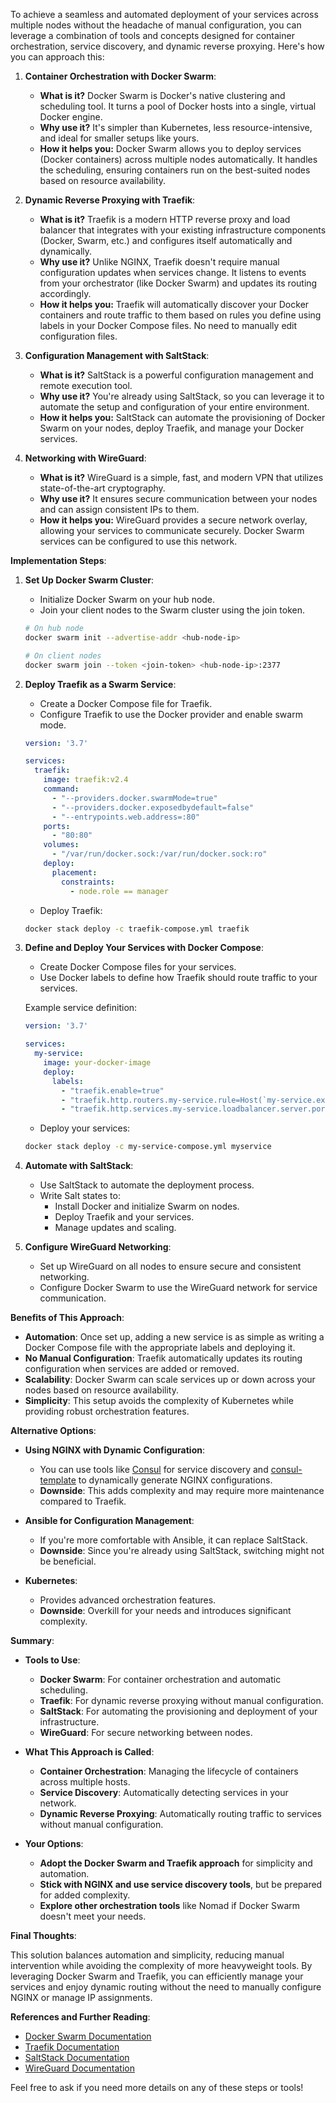 To achieve a seamless and automated deployment of your services across multiple nodes without the headache of manual configuration, you can leverage a combination of tools and concepts designed for container orchestration, service discovery, and dynamic reverse proxying. Here's how you can approach this:

1. **Container Orchestration with Docker Swarm**:
   - **What is it?** Docker Swarm is Docker's native clustering and scheduling tool. It turns a pool of Docker hosts into a single, virtual Docker engine.
   - **Why use it?** It's simpler than Kubernetes, less resource-intensive, and ideal for smaller setups like yours.
   - **How it helps you:** Docker Swarm allows you to deploy services (Docker containers) across multiple nodes automatically. It handles the scheduling, ensuring containers run on the best-suited nodes based on resource availability.

2. **Dynamic Reverse Proxying with Traefik**:
   - **What is it?** Traefik is a modern HTTP reverse proxy and load balancer that integrates with your existing infrastructure components (Docker, Swarm, etc.) and configures itself automatically and dynamically.
   - **Why use it?** Unlike NGINX, Traefik doesn't require manual configuration updates when services change. It listens to events from your orchestrator (like Docker Swarm) and updates its routing accordingly.
   - **How it helps you:** Traefik will automatically discover your Docker containers and route traffic to them based on rules you define using labels in your Docker Compose files. No need to manually edit configuration files.

3. **Configuration Management with SaltStack**:
   - **What is it?** SaltStack is a powerful configuration management and remote execution tool.
   - **Why use it?** You're already using SaltStack, so you can leverage it to automate the setup and configuration of your entire environment.
   - **How it helps you:** SaltStack can automate the provisioning of Docker Swarm on your nodes, deploy Traefik, and manage your Docker services.

4. **Networking with WireGuard**:
   - **What is it?** WireGuard is a simple, fast, and modern VPN that utilizes state-of-the-art cryptography.
   - **Why use it?** It ensures secure communication between your nodes and can assign consistent IPs to them.
   - **How it helps you:** WireGuard provides a secure network overlay, allowing your services to communicate securely. Docker Swarm services can be configured to use this network.

**Implementation Steps**:

1. **Set Up Docker Swarm Cluster**:
   - Initialize Docker Swarm on your hub node.
   - Join your client nodes to the Swarm cluster using the join token.

   ```bash
   # On hub node
   docker swarm init --advertise-addr <hub-node-ip>

   # On client nodes
   docker swarm join --token <join-token> <hub-node-ip>:2377
   ```

2. **Deploy Traefik as a Swarm Service**:
   - Create a Docker Compose file for Traefik.
   - Configure Traefik to use the Docker provider and enable swarm mode.

   ```yaml
   version: '3.7'

   services:
     traefik:
       image: traefik:v2.4
       command:
         - "--providers.docker.swarmMode=true"
         - "--providers.docker.exposedbydefault=false"
         - "--entrypoints.web.address=:80"
       ports:
         - "80:80"
       volumes:
         - "/var/run/docker.sock:/var/run/docker.sock:ro"
       deploy:
         placement:
           constraints:
             - node.role == manager
   ```

   - Deploy Traefik:

   ```bash
   docker stack deploy -c traefik-compose.yml traefik
   ```

3. **Define and Deploy Your Services with Docker Compose**:
   - Create Docker Compose files for your services.
   - Use Docker labels to define how Traefik should route traffic to your services.

   Example service definition:

   ```yaml
   version: '3.7'

   services:
     my-service:
       image: your-docker-image
       deploy:
         labels:
           - "traefik.enable=true"
           - "traefik.http.routers.my-service.rule=Host(`my-service.example.com`)"
           - "traefik.http.services.my-service.loadbalancer.server.port=80"
   ```

   - Deploy your services:

   ```bash
   docker stack deploy -c my-service-compose.yml myservice
   ```

4. **Automate with SaltStack**:
   - Use SaltStack to automate the deployment process.
   - Write Salt states to:
     - Install Docker and initialize Swarm on nodes.
     - Deploy Traefik and your services.
     - Manage updates and scaling.

5. **Configure WireGuard Networking**:
   - Set up WireGuard on all nodes to ensure secure and consistent networking.
   - Configure Docker Swarm to use the WireGuard network for service communication.

**Benefits of This Approach**:

- **Automation**: Once set up, adding a new service is as simple as writing a Docker Compose file with the appropriate labels and deploying it.
- **No Manual Configuration**: Traefik automatically updates its routing configuration when services are added or removed.
- **Scalability**: Docker Swarm can scale services up or down across your nodes based on resource availability.
- **Simplicity**: This setup avoids the complexity of Kubernetes while providing robust orchestration features.

**Alternative Options**:

- **Using NGINX with Dynamic Configuration**:
  - You can use tools like [Consul](https://www.consul.io/) for service discovery and [consul-template](https://github.com/hashicorp/consul-template) to dynamically generate NGINX configurations.
  - **Downside**: This adds complexity and may require more maintenance compared to Traefik.

- **Ansible for Configuration Management**:
  - If you're more comfortable with Ansible, it can replace SaltStack.
  - **Downside**: Since you're already using SaltStack, switching might not be beneficial.

- **Kubernetes**:
  - Provides advanced orchestration features.
  - **Downside**: Overkill for your needs and introduces significant complexity.

**Summary**:

- **Tools to Use**:
  - **Docker Swarm**: For container orchestration and automatic scheduling.
  - **Traefik**: For dynamic reverse proxying without manual configuration.
  - **SaltStack**: For automating the provisioning and deployment of your infrastructure.
  - **WireGuard**: For secure networking between nodes.

- **What This Approach is Called**:
  - **Container Orchestration**: Managing the lifecycle of containers across multiple hosts.
  - **Service Discovery**: Automatically detecting services in your network.
  - **Dynamic Reverse Proxying**: Automatically routing traffic to services without manual configuration.

- **Your Options**:
  - **Adopt the Docker Swarm and Traefik approach** for simplicity and automation.
  - **Stick with NGINX and use service discovery tools**, but be prepared for added complexity.
  - **Explore other orchestration tools** like Nomad if Docker Swarm doesn't meet your needs.

**Final Thoughts**:

This solution balances automation and simplicity, reducing manual intervention while avoiding the complexity of more heavyweight tools. By leveraging Docker Swarm and Traefik, you can efficiently manage your services and enjoy dynamic routing without the need to manually configure NGINX or manage IP assignments.

**References and Further Reading**:

- [Docker Swarm Documentation](https://docs.docker.com/engine/swarm/)
- [Traefik Documentation](https://doc.traefik.io/traefik/)
- [SaltStack Documentation](https://docs.saltproject.io/)
- [WireGuard Documentation](https://www.wireguard.com/)

Feel free to ask if you need more details on any of these steps or tools!
